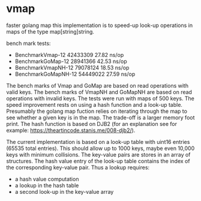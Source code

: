# vmap
faster golang map 
this implementation is to speed-up look-up operations in maps of the type map[string]string.

bench mark tests:
  + BenchmarkVmap-12        42433309                27.82 ns/op
  + BenchmarkGoMap-12       28941366                42.53 ns/op
  + BenchmarkVmapNH-12      79078124                18.53 ns/op
  + BenchmarkGoMapNH-12     54449022                27.59 ns/op

The bench marks of Vmap and GoMap are based on read operations with valid keys.
The bench marks of VmapNH and GoMapNH are based on read operations with invalid keys.
The tests were run with maps of 500 keys.
The speed improvement rests on using a hash function and a look-up table. Presumably the golang map fuction relies on iterating through the map to see whether a given key is in the map. The trade-off is a larger memory foot print. 
The hash function is based on DJB2 (for an explanation see for example: https://theartincode.stanis.me/008-djb2/).

The current implementation is based on a look-up table with uint16 entries (65535 total entries). This should allow up to 1000 keys, maybe even 10,000 keys with minimum collisions. The key-value pairs are stores in an array of structures. The hash value entry of the look-up table contains the index of the corresponding key-value pair.
Thus a lookup requires:
  + a hash value computation
  + a lookup in the hash table
  + a second look-up in the key-value array
